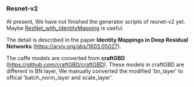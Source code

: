 ### Resnet-v2

At present, We have not finished the generator scripts of resnet-v2 yet. Maybe [ResNet_with_IdentityMapping](https://github.com/MichaelHunson/ResNet_with_IdentityMapping) is useful.

The detail is described in the paper **Identity Mappings in Deep Residual Networks** (https://arxiv.org/abs/1603.05027).

The caffe models are converted from **craftGBD** (https://github.com/craftGBD/craftGBD). 
These models in craftGBD are different in BN layer, We manually converted the modified 'bn_layer' to offical 'batch_norm_layer and scale_layer'.


